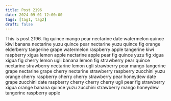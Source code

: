 ```yaml
---
title: Post 2196
date: 2024-09-01 12:00:00
tags: [tag1, tag2]
draft: false
---
```

This is post 2196.
fig
quince
mango
pear
nectarine
date
watermelon
quince
kiwi
banana
nectarine
yuzu
quince
pear
nectarine
yuzu
quince
fig
orange
elderberry
tangerine
grape
watermelon
raspberry
apple
tangerine
kiwi
raspberry
xigua
lemon
apple
nectarine
apple
pear
fig
quince
yuzu
fig
xigua
xigua
fig
cherry
lemon
ugli
banana
lemon
fig
strawberry
pear
quince
nectarine
strawberry
nectarine
lemon
ugli
strawberry
pear
mango
tangerine
grape
nectarine
grape
cherry
nectarine
strawberry
raspberry
zucchini
yuzu
orange
cherry
raspberry
cherry
cherry
strawberry
pear
honeydew
date
grape
zucchini
date
raspberry
cherry
cherry
cherry
ugli
pear
fig
strawberry
xigua
orange
banana
quince
yuzu
zucchini
strawberry
mango
honeydew
tangerine
raspberry
apple

